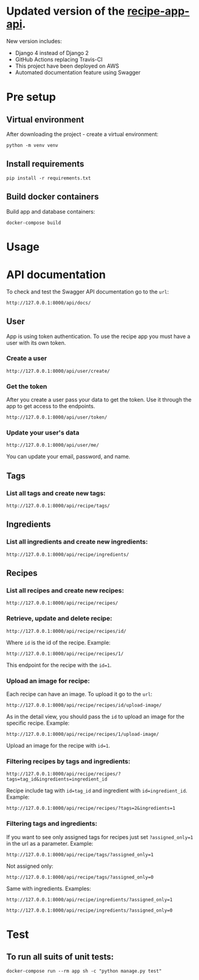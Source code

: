# Updated version of the [recipe-app-api](https://github.com/Litv1n/recipe-app-api).
New version includes:
- Django 4 instead of Django 2
- GitHub Actions replacing Travis-CI
- This project have been deployed on AWS
- Automated documentation feature using Swagger

# Pre setup

## Virtual environment

After downloading the project - create a virtual environment:

```
python -m venv venv
```

## Install requirements

```
pip install -r requirements.txt
```

## Build docker containers

Build app and database containers:

```
docker-compose build
```

# Usage

# API documentation

To check and test the Swagger API documentation go to the ```url```:

```
http://127.0.0.1:8000/api/docs/
```

## User

App is using token authentication. To use the recipe app you must have a user with its own token.

### Create a user

```
http://127.0.0.1:8000/api/user/create/
```

### Get the token

After you create a user pass your data to get the token. Use it through the app to get access to the endpoints.

```
http://127.0.0.1:8000/api/user/token/
```

### Update your user's data

```
http://127.0.0.1:8000/api/user/me/
```

You can update your email, password, and name.

## Tags

### List all tags and create new tags:

```
http://127.0.0.1:8000/api/recipe/tags/
```

## Ingredients

### List all ingredients and create new ingredients:

```
http://127.0.0.1:8000/api/recipe/ingredients/
```

## Recipes

### List all recipes and create new recipes:

```
http://127.0.0.1:8000/api/recipe/recipes/
```

### Retrieve, update and delete recipe:

```
http://127.0.0.1:8000/api/recipe/recipes/id/
```

Where ```id``` is the id of the recipe. Example:

```
http://127.0.0.1:8000/api/recipe/recipes/1/
```

This endpoint for the recipe with the ```id=1```.

### Upload an image for recipe:

Each recipe can have an image. To upload it go to the ```url```:

```
http://127.0.0.1:8000/api/recipe/recipes/id/upload-image/
```

As in the detail view, you should pass the ```id``` to upload an image for the specific recipe. Example:

```
http://127.0.0.1:8000/api/recipe/recipes/1/upload-image/
```

Upload an image for the recipe with ```id=1```.

### Filtering recipes by tags and ingredients:

```
http://127.0.0.1:8000/api/recipe/recipes/?tags=tag_id&ingredients=ingredient_id
```

Recipe include tag with ```id=tag_id``` and ingredient with ```id=ingredient_id```. Example:

```
http://127.0.0.1:8000/api/recipe/recipes/?tags=2&ingredients=1
```

### Filtering tags and ingredients:

If you want to see only assigned tags for recipes just set ```?assigned_only=1``` in the url as a parameter. Example:

```
http://127.0.0.1:8000/api/recipe/tags/?assigned_only=1
```

Not assigned only:

```
http://127.0.0.1:8000/api/recipe/tags/?assigned_only=0
```

Same with ingredients. Examples:

```
http://127.0.0.1:8000/api/recipe/ingredients/?assigned_only=1
```

```
http://127.0.0.1:8000/api/recipe/ingredients/?assigned_only=0
```

# Test

## To run all suits of unit tests:

```
docker-compose run --rm app sh -c "python manage.py test"
```
